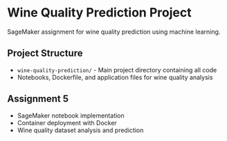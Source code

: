 # Wine Quality Prediction Project

SageMaker assignment for wine quality prediction using machine learning.

## Project Structure
- `wine-quality-prediction/` - Main project directory containing all code
- Notebooks, Dockerfile, and application files for wine quality analysis

## Assignment 5
- SageMaker notebook implementation
- Container deployment with Docker
- Wine quality dataset analysis and prediction

